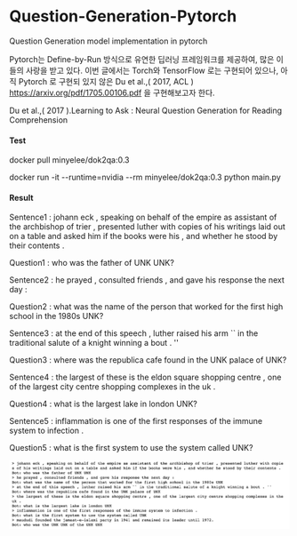# Question-Generation-Pytorch
Question Generation model implementation in pytorch

Pytorch는 Define-by-Run 방식으로 유연한 딥러닝 프레임워크를 제공하여, 많은 이들의 사랑을 받고 있다. 이번 글에서는 Torch와 TensorFlow 로는 구현되어 있으나, 아직 Pytorch 로 구현되 있지 않은 Du et al.,( 2017, ACL ) <https://arxiv.org/pdf/1705.00106.pdf> 을 구현해보고자 한다.

Du et al.,( 2017 ).Learning to Ask : Neural Question Generation for Reading Comprehension

<h4>Test</h4>

docker pull minyelee/dok2qa:0.3

docker run -it --runtime=nvidia --rm minyelee/dok2qa:0.3 python main.py

<h4>Result</h4>

Sentence1 : johann eck , speaking on behalf of the empire as assistant of the archbishop of trier , presented luther with copies of his writings laid out on a table and asked him if the books were his , and whether he stood by their contents . 

Question1 : who was the father of UNK UNK?

Sentence2 : he prayed , consulted friends , and gave his response the next day : 

Question2 : what was the name of the person that worked for the first high school in the 1980s UNK?

Sentence3 : at the end of this speech , luther raised his arm `` in the traditional salute of a knight winning a bout . ''

Question3 : where was the republica cafe found in the UNK palace of UNK?

Sentence4 : the largest of these is the eldon square shopping centre , one of the largest city centre shopping complexes in the uk .

Question4 : what is the largest lake in london UNK?

Sentence5 : inflammation is one of the first responses of the immune system to infection .

Question5 : what is the first system to use the system called UNK?

![Screenshot](result.png)
